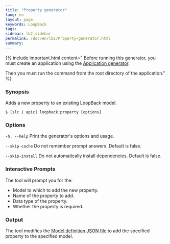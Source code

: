 ```yaml
---
title: "Property generator"
lang: en
layout: page
keywords: LoopBack
tags:
sidebar: lb2_sidebar
permalink: /doc/en/lb2/Property-generator.html
summary:
---
```


{% include important.html content="
Before running this generator, you must create an application using the [Application generator](/doc/en/lb2/Application-generator.html).

Then you must run the command from the root directory of the application."
%}

### Synopsis

Adds a new property to an existing LoopBack model.

```shell
$ [slc | apic] loopback:property [options]
```

### Options

`-h, --help`
Print the generator's options and usage.

`--skip-cache`
Do not remember prompt answers. Default is false.

`--skip-install`
Do not automatically install dependencies. Default is false.

### Interactive Prompts

The tool will prompt you for the:

*   Model to which to add the new property.
*   Name of the property to add.
*   Data type of the property.
*   Whether the property is required.

### Output

The tool modifies the [Model definition JSON file](/doc/en/lb2/Model-definition-JSON-file.html) to add the specified property to the specified model.
